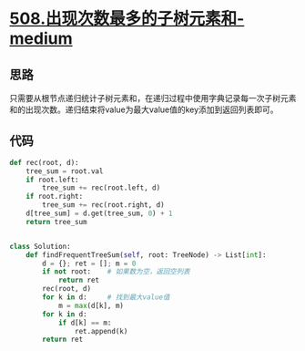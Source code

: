 # [508.出现次数最多的子树元素和-medium](https://leetcode-cn.com/problems/most-frequent-subtree-sum/)

## 思路
只需要从根节点递归统计子树元素和，在递归过程中使用字典记录每一次子树元素和的出现次数。递归结束将value为最大value值的key添加到返回列表即可。

## 代码
```python
def rec(root, d):
    tree_sum = root.val
    if root.left:
        tree_sum += rec(root.left, d)
    if root.right:
        tree_sum += rec(root.right, d)
    d[tree_sum] = d.get(tree_sum, 0) + 1
    return tree_sum


class Solution:
    def findFrequentTreeSum(self, root: TreeNode) -> List[int]:
        d = {}; ret = []; m = 0
        if not root:    # 如果数为空，返回空列表
            return ret
        rec(root, d)
        for k in d:     # 找到最大value值
            m = max(d[k], m)
        for k in d:
            if d[k] == m:
                ret.append(k)
        return ret
```
